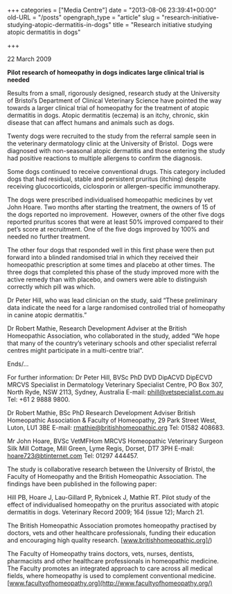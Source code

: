 +++
categories = ["Media Centre"]
date = "2013-08-06 23:39:41+00:00"
old-URL = "/posts"
opengraph_type = "article"
slug = "research-initiative-studying-atopic-dermatitis-in-dogs"
title = "Research initiative studying atopic dermatitis in dogs"

+++

22 March 2009

**Pilot research of homeopathy in dogs indicates large clinical trial is needed**

Results from a small, rigorously designed, research study at the University of Bristol’s Department of Clinical Veterinary Science have pointed the way towards a larger clinical trial of homeopathy for the treatment of atopic dermatitis in dogs. Atopic dermatitis (eczema) is an itchy, chronic, skin disease that can affect humans and animals such as dogs.

Twenty dogs were recruited to the study from the referral sample seen in the veterinary dermatology clinic at the University of Bristol.  Dogs were diagnosed with non-seasonal atopic dermatitis and those entering the study had positive reactions to multiple allergens to confirm the diagnosis.

Some dogs continued to receive conventional drugs. This category included dogs that had residual, stable and persistent pruritus (itching) despite receiving glucocorticoids, ciclosporin or allergen-specific immunotherapy.

The dogs were prescribed individualised homeopathic medicines by vet John Hoare. Two months after starting the treatment, the owners of 15 of the dogs reported no improvement.  However, owners of the other five dogs reported pruritus scores that were at least 50% improved compared to their pet’s score at recruitment. One of the five dogs improved by 100% and needed no further treatment.

The other four dogs that responded well in this first phase were then put forward into a blinded randomised trial in which they received their homeopathic prescription at some times and placebo at other times. The three dogs that completed this phase of the study improved more with the active remedy than with placebo, and owners were able to distinguish correctly which pill was which.

Dr Peter Hill, who was lead clinician on the study, said “These preliminary data indicate the need for a large randomised controlled trial of homeopathy in canine atopic dermatitis.”

Dr Robert Mathie, Research Development Adviser at the British Homeopathic Association, who collaborated in the study, added “We hope that many of the country’s veterinary schools and other specialist referral centres might participate in a multi-centre trial”.

Ends/...

For further information:
Dr Peter Hill, BVSc PhD DVD DipACVD DipECVD MRCVS
Specialist in Dermatology
Veterinary Specialist Centre, PO Box 307, North Ryde, NSW 2113, Sydney, Australia
E-mail: [phill@vetspecialist.com.au](mailto:phill@vetspecialist.com.au)
Tel: +61 2 9888 9800.

Dr Robert Mathie, BSc PhD
Research Development Adviser
British Homeopathic Association & Faculty of Homeopathy, 29 Park Street West, Luton, LU1 3BE
E-mail: [rmathie@britishhomeopathic.org](mailto:rmathie@britishhomeopathic.org)
Tel: 01582 408683.

Mr John Hoare, BVSc VetMFHom MRCVS
Homeopathic Veterinary Surgeon
Silk Mill Cottage, Mill Green, Lyme Regis, Dorset, DT7 3PH
E-mail: [hoare723@btinternet.com](mailto:hoare723@btinternet.com)
Tel: 01297 444457.

The study is collaborative research between the University of Bristol, the Faculty of Homeopathy and the British Homeopathic Association. The findings have been published in the following paper:

Hill PB, Hoare J, Lau-Gillard P, Rybnicek J, Mathie RT. Pilot study of the effect of individualised homeopathy on the pruritus associated with atopic dermatitis in dogs. Veterinary Record 2009; 164 (issue 12); March 21.

The British Homeopathic Association promotes homeopathy practised by doctors, vets and other healthcare professionals, funding their education and encouraging high quality research. [www.britishhomeopathic.org]/)

The Faculty of Homeopathy trains doctors, vets, nurses, dentists, pharmacists and other healthcare professionals in homeopathic medicine. The Faculty promotes an integrated approach to care across all medical fields, where homeopathy is used to complement conventional medicine.  [www.facultyofhomeopathy.org](http://www.facultyofhomeopathy.org/)
